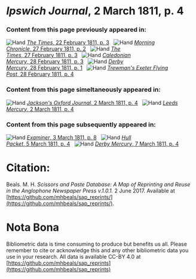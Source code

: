 # *Ipswich Journal*, 2 March 1811, p. 4  
  
### Content from this page previously appeared in:  
![Hand](http://scissorsandpaste.net/wp-content/uploads/2017/06/smallhandpointer.png) [*The Times*, 22 February 1811, p. 3](https://mhbeals.github.io/sap_html/The-Times/The-Times-22-February-1811-p-3)  
![Hand](http://scissorsandpaste.net/wp-content/uploads/2017/06/smallhandpointer.png) [*Morning Chronicle*, 27 February 1811, p. 2](https://mhbeals.github.io/sap_html/Morning-Chronicle/Morning-Chronicle-27-February-1811-p-2)  
![Hand](http://scissorsandpaste.net/wp-content/uploads/2017/06/smallhandpointer.png) [*The Times*, 27 February 1811, p. 3](https://mhbeals.github.io/sap_html/The-Times/The-Times-27-February-1811-p-3)  
![Hand](http://scissorsandpaste.net/wp-content/uploads/2017/06/smallhandpointer.png) [*Caledonian Mercury*, 28 February 1811, p. 3](https://mhbeals.github.io/sap_html/Caledonian-Mercury/Caledonian-Mercury-28-February-1811-p-3)  
![Hand](http://scissorsandpaste.net/wp-content/uploads/2017/06/smallhandpointer.png) [*Derby Mercury*, 28 February 1811, p. 1](https://mhbeals.github.io/sap_html/Derby-Mercury/Derby-Mercury-28-February-1811-p-1)  
![Hand](http://scissorsandpaste.net/wp-content/uploads/2017/06/smallhandpointer.png) [*Trewman's Exeter Flying Post*, 28 February 1811, p. 4](https://mhbeals.github.io/sap_html/Trewman's-Exeter-Flying-Post/Trewman's-Exeter-Flying-Post-28-February-1811-p-4)  
  
### Content from this page simeltaneously appeared in:  
![Hand](http://scissorsandpaste.net/wp-content/uploads/2017/06/smallhandpointer.png) [*Jackson's Oxford Journal*, 2 March 1811, p. 4](https://mhbeals.github.io/sap_html/Jackson's-Oxford-Journal/Jackson's-Oxford-Journal-2-March-1811-p-4)  
![Hand](http://scissorsandpaste.net/wp-content/uploads/2017/06/smallhandpointer.png) [*Leeds Mercury*, 2 March 1811, p. 4](https://mhbeals.github.io/sap_html/Leeds-Mercury/Leeds-Mercury-2-March-1811-p-4)  
  
### Content from this page subsequently appeared in:  
![Hand](http://scissorsandpaste.net/wp-content/uploads/2017/06/smallhandpointer.png) [*Examiner*, 3 March 1811, p. 8](https://mhbeals.github.io/sap_html/Examiner/Examiner-3-March-1811-p-8)  
![Hand](http://scissorsandpaste.net/wp-content/uploads/2017/06/smallhandpointer.png) [*Hull Packet*, 5 March 1811, p. 4](https://mhbeals.github.io/sap_html/Hull-Packet/Hull-Packet-5-March-1811-p-4)  
![Hand](http://scissorsandpaste.net/wp-content/uploads/2017/06/smallhandpointer.png) [*Derby Mercury*, 7 March 1811, p. 4](https://mhbeals.github.io/sap_html/Derby-Mercury/Derby-Mercury-7-March-1811-p-4)  


# Citation: 

Beals. M. H. *Scissors and Paste Database: A Map of Reprinting and Reuse in the Anglophone Newspaper Press v.1.0.1.* 2 June 2017. Available at [https://github.com/mhbeals/sap_reprints/](https://github.com/mhbeals/sap_reprints/). 

# Nota Bona

Bibliometric data is time consuming to produce but benefits us all. Please remember to cite or acknowledge this and any other bibliometric data you use in your research. All data is available CC-BY 4.0 at [https://github.com/mhbeals/sap_reprints](https://github.com/mhbeals/sap_reprints)
